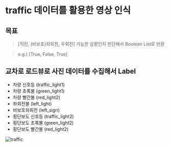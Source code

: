 # traffic 데이터를 활용한 영상 인식

## 목표
>  [직진, (비보호)좌회전, 우회전] 가능한 상황인지 판단해서 Boolean List로 반환

>  e.g.) [True, False, True]

## 교차로 로드뷰로 사진 데이터를 수집해서 Label
- 차량 신호등 (traffic_light1)
- 차량 초록불 (green_light1)
- 차량 빨간불 (red_light2)
- 좌회전불 (left_light)
- 비보호좌회전 (left_sign)
- 횡단보도 신호등 (traffic_light2)
- 횡단보도 초록불 (green_light2)
- 횡단보도 빨간불 (red_light2)

![traffic](https://user-images.githubusercontent.com/113752736/206138737-66bbb9d6-d5f6-426b-b683-e95d852d56e1.png)
